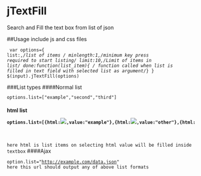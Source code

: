 # jTextFill
Search and Fill the text box from list of json

##Usage
include js and css files
<code><pre>
var options={
  list:,/*list of items */
  minlength:1,/*minimum key press required to start listing*/
  limit:10,/*Limit of items in list*/
  done:function(list_item){ /* function called when list is filled in text field with selected list as argument*/}
}
$(input).jTextFill(options)
</pre></code>
###List types
####Normal list<code><pre>options.list=["example","second","third"]</pre></code>
#### html list<code><pre>options.list=[{html:<img src="image.jpg">,value:"example"},{html:<img src="image2.jpg">,value:"other"},{html:"<img src="image3.jpg">",value:"another"}]
here html is list items
on selecting html value will be filled inside textbox</pre></code>
####Ajax<code><pre>option.list="http://example.com/data.json"
here this url should output any of above list formats</pre></code>
